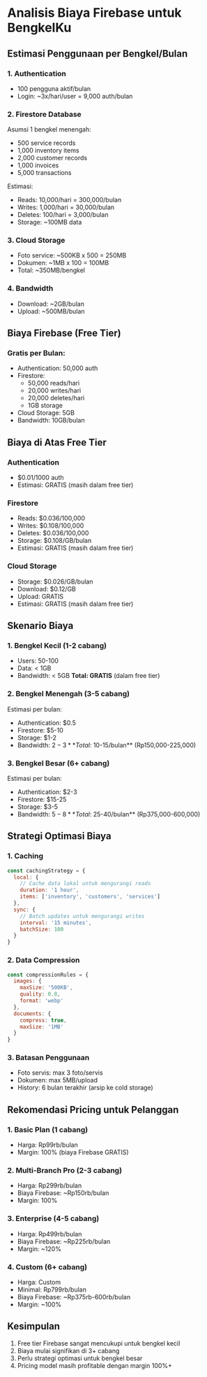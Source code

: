 # Analisis Biaya Firebase untuk BengkelKu

## Estimasi Penggunaan per Bengkel/Bulan

### 1. Authentication
- 100 pengguna aktif/bulan
- Login: ~3x/hari/user = 9,000 auth/bulan

### 2. Firestore Database
Asumsi 1 bengkel menengah:
- 500 service records
- 1,000 inventory items
- 2,000 customer records
- 1,000 invoices
- 5,000 transactions

Estimasi:
- Reads: 10,000/hari = 300,000/bulan
- Writes: 1,000/hari = 30,000/bulan
- Deletes: 100/hari = 3,000/bulan
- Storage: ~100MB data

### 3. Cloud Storage
- Foto service: ~500KB x 500 = 250MB
- Dokumen: ~1MB x 100 = 100MB
- Total: ~350MB/bengkel

### 4. Bandwidth
- Download: ~2GB/bulan
- Upload: ~500MB/bulan

## Biaya Firebase (Free Tier)

### Gratis per Bulan:
- Authentication: 50,000 auth
- Firestore:
  - 50,000 reads/hari
  - 20,000 writes/hari
  - 20,000 deletes/hari
  - 1GB storage
- Cloud Storage: 5GB
- Bandwidth: 10GB/bulan

## Biaya di Atas Free Tier

### Authentication
- $0.01/1000 auth
- Estimasi: GRATIS (masih dalam free tier)

### Firestore
- Reads: $0.036/100,000
- Writes: $0.108/100,000
- Deletes: $0.036/100,000
- Storage: $0.108/GB/bulan
- Estimasi: GRATIS (masih dalam free tier)

### Cloud Storage
- Storage: $0.026/GB/bulan
- Download: $0.12/GB
- Upload: GRATIS
- Estimasi: GRATIS (masih dalam free tier)

## Skenario Biaya

### 1. Bengkel Kecil (1-2 cabang)
- Users: 50-100
- Data: < 1GB
- Bandwidth: < 5GB
**Total: GRATIS** (dalam free tier)

### 2. Bengkel Menengah (3-5 cabang)
Estimasi per bulan:
- Authentication: $0.5
- Firestore: $5-10
- Storage: $1-2
- Bandwidth: $2-3
**Total: ~$10-15/bulan** (Rp150,000-225,000)

### 3. Bengkel Besar (6+ cabang)
Estimasi per bulan:
- Authentication: $2-3
- Firestore: $15-25
- Storage: $3-5
- Bandwidth: $5-8
**Total: ~$25-40/bulan** (Rp375,000-600,000)

## Strategi Optimasi Biaya

### 1. Caching
```javascript
const cachingStrategy = {
  local: {
    // Cache data lokal untuk mengurangi reads
    duration: '1 hour',
    items: ['inventory', 'customers', 'services']
  },
  sync: {
    // Batch updates untuk mengurangi writes
    interval: '15 minutes',
    batchSize: 100
  }
}
```

### 2. Data Compression
```javascript
const compressionRules = {
  images: {
    maxSize: '500KB',
    quality: 0.8,
    format: 'webp'
  },
  documents: {
    compress: true,
    maxSize: '1MB'
  }
}
```

### 3. Batasan Penggunaan
- Foto servis: max 3 foto/servis
- Dokumen: max 5MB/upload
- History: 6 bulan terakhir (arsip ke cold storage)

## Rekomendasi Pricing untuk Pelanggan

### 1. Basic Plan (1 cabang)
- Harga: Rp99rb/bulan
- Margin: 100% (biaya Firebase GRATIS)

### 2. Multi-Branch Pro (2-3 cabang)
- Harga: Rp299rb/bulan
- Biaya Firebase: ~Rp150rb/bulan
- Margin: 100%

### 3. Enterprise (4-5 cabang)
- Harga: Rp499rb/bulan
- Biaya Firebase: ~Rp225rb/bulan
- Margin: ~120%

### 4. Custom (6+ cabang)
- Harga: Custom
- Minimal: Rp799rb/bulan
- Biaya Firebase: ~Rp375rb-600rb/bulan
- Margin: ~100%

## Kesimpulan
1. Free tier Firebase sangat mencukupi untuk bengkel kecil
2. Biaya mulai signifikan di 3+ cabang
3. Perlu strategi optimasi untuk bengkel besar
4. Pricing model masih profitable dengan margin 100%+